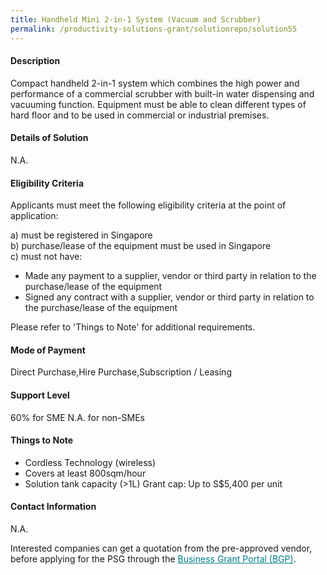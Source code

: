 ```yaml
---
title: Handheld Mini 2-in-1 System (Vacuum and Scrubber)
permalink: /productivity-solutions-grant/solutionrepo/solution55
---
```


#### Description

Compact handheld 2-in-1 system which combines the high power and performance of a commercial scrubber with built-in water dispensing and vacuuming function. Equipment must be able to clean different types of hard floor and to be used in commercial or industrial premises.

#### Details of Solution

N.A.

#### Eligibility Criteria

Applicants must meet the following eligibility criteria at the point of application:

a) must be registered in Singapore <br>
b) purchase/lease of the equipment must be used in Singapore <br>
c) must not have:
- Made any payment to a supplier, vendor or third party in relation to the purchase/lease of the equipment
- Signed any contract with a supplier, vendor or third party in relation to the purchase/lease of the equipment

Please refer to 'Things to Note' for additional requirements.

#### Mode of Payment
Direct Purchase,Hire Purchase,Subscription / Leasing

#### Support Level
60% for SME
N.A. for non-SMEs <br>

#### Things to Note
- Cordless Technology (wireless)
- Covers at least 800sqm/hour 
- Solution tank capacity (>1L)
Grant cap: Up to S$5,400 per unit

#### Contact Information
N.A.

Interested companies can get a quotation from the pre-approved vendor, before applying for the PSG through the <a target='_blank' style='color:#037e8a' href='https://www.businessgrants.gov.sg/'>Business Grant Portal (BGP)</a>.
